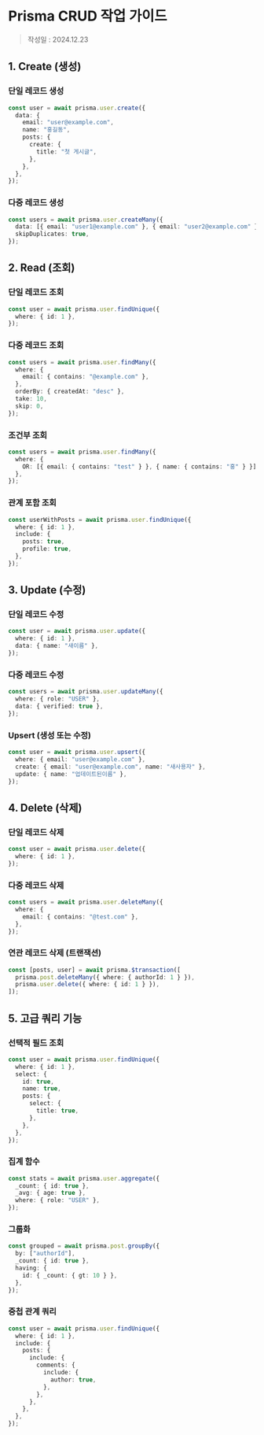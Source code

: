 # Prisma CRUD 작업 가이드

> 작성일 : 2024.12.23

## 1. Create (생성)

### 단일 레코드 생성

```typescript
const user = await prisma.user.create({
  data: {
    email: "user@example.com",
    name: "홍길동",
    posts: {
      create: {
        title: "첫 게시글",
      },
    },
  },
});
```

### 다중 레코드 생성

```typescript
const users = await prisma.user.createMany({
  data: [{ email: "user1@example.com" }, { email: "user2@example.com" }],
  skipDuplicates: true,
});
```

## 2. Read (조회)

### 단일 레코드 조회

```typescript
const user = await prisma.user.findUnique({
  where: { id: 1 },
});
```

### 다중 레코드 조회

```typescript
const users = await prisma.user.findMany({
  where: {
    email: { contains: "@example.com" },
  },
  orderBy: { createdAt: "desc" },
  take: 10,
  skip: 0,
});
```

### 조건부 조회

```typescript
const users = await prisma.user.findMany({
  where: {
    OR: [{ email: { contains: "test" } }, { name: { contains: "홍" } }],
  },
});
```

### 관계 포함 조회

```typescript
const userWithPosts = await prisma.user.findUnique({
  where: { id: 1 },
  include: {
    posts: true,
    profile: true,
  },
});
```

## 3. Update (수정)

### 단일 레코드 수정

```typescript
const user = await prisma.user.update({
  where: { id: 1 },
  data: { name: "새이름" },
});
```

### 다중 레코드 수정

```typescript
const users = await prisma.user.updateMany({
  where: { role: "USER" },
  data: { verified: true },
});
```

### Upsert (생성 또는 수정)

```typescript
const user = await prisma.user.upsert({
  where: { email: "user@example.com" },
  create: { email: "user@example.com", name: "새사용자" },
  update: { name: "업데이트된이름" },
});
```

## 4. Delete (삭제)

### 단일 레코드 삭제

```typescript
const user = await prisma.user.delete({
  where: { id: 1 },
});
```

### 다중 레코드 삭제

```typescript
const users = await prisma.user.deleteMany({
  where: {
    email: { contains: "@test.com" },
  },
});
```

### 연관 레코드 삭제 (트랜잭션)

```typescript
const [posts, user] = await prisma.$transaction([
  prisma.post.deleteMany({ where: { authorId: 1 } }),
  prisma.user.delete({ where: { id: 1 } }),
]);
```

## 5. 고급 쿼리 기능

### 선택적 필드 조회

```typescript
const user = await prisma.user.findUnique({
  where: { id: 1 },
  select: {
    id: true,
    name: true,
    posts: {
      select: {
        title: true,
      },
    },
  },
});
```

### 집계 함수

```typescript
const stats = await prisma.user.aggregate({
  _count: { id: true },
  _avg: { age: true },
  where: { role: "USER" },
});
```

### 그룹화

```typescript
const grouped = await prisma.post.groupBy({
  by: ["authorId"],
  _count: { id: true },
  having: {
    id: { _count: { gt: 10 } },
  },
});
```

### 중첩 관계 쿼리

```typescript
const user = await prisma.user.findUnique({
  where: { id: 1 },
  include: {
    posts: {
      include: {
        comments: {
          include: {
            author: true,
          },
        },
      },
    },
  },
});
```
